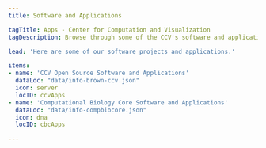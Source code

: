 ```yaml
---
title: Software and Applications

tagTitle: Apps - Center for Computation and Visualization
tagDescription: Browse through some of the CCV's software and applications.

lead: 'Here are some of our software projects and applications.'

items:
- name: 'CCV Open Source Software and Applications'
  dataLoc: "data/info-brown-ccv.json"
  icon: server
  locID: ccvApps
- name: 'Computational Biology Core Software and Applications'
  dataLoc: "data/info-compbiocore.json"
  icon: dna
  locID: cbcApps

---
```

